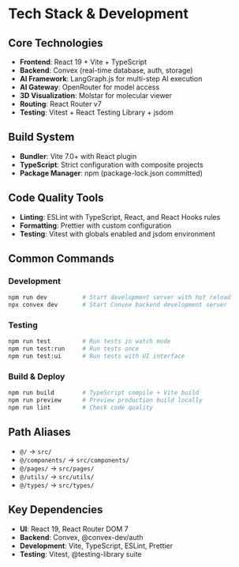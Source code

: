 # Tech Stack & Development

## Core Technologies
- **Frontend**: React 19 + Vite + TypeScript
- **Backend**: Convex (real-time database, auth, storage)
- **AI Framework**: LangGraph.js for multi-step AI execution
- **AI Gateway**: OpenRouter for model access
- **3D Visualization**: Molstar for molecular viewer
- **Routing**: React Router v7
- **Testing**: Vitest + React Testing Library + jsdom

## Build System
- **Bundler**: Vite 7.0+ with React plugin
- **TypeScript**: Strict configuration with composite projects
- **Package Manager**: npm (package-lock.json committed)

## Code Quality Tools
- **Linting**: ESLint with TypeScript, React, and React Hooks rules
- **Formatting**: Prettier with custom configuration
- **Testing**: Vitest with globals enabled and jsdom environment

## Common Commands

### Development
```bash
npm run dev          # Start development server with hot reload
npx convex dev       # Start Convex backend development server
```

### Testing
```bash
npm run test         # Run tests in watch mode
npm run test:run     # Run tests once
npm run test:ui      # Run tests with UI interface
```

### Build & Deploy
```bash
npm run build        # TypeScript compile + Vite build
npm run preview      # Preview production build locally
npm run lint         # Check code quality
```

## Path Aliases
- `@/` → `src/`
- `@/components/` → `src/components/`
- `@/pages/` → `src/pages/`
- `@/utils/` → `src/utils/`
- `@/types/` → `src/types/`

## Key Dependencies
- **UI**: React 19, React Router DOM 7
- **Backend**: Convex, @convex-dev/auth
- **Development**: Vite, TypeScript, ESLint, Prettier
- **Testing**: Vitest, @testing-library suite